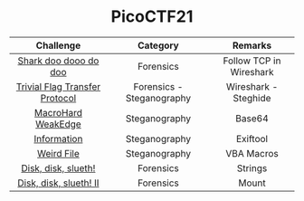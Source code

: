 <div align="center">
  
# PicoCTF21

| Challenge | Category  | Remarks  |
| :-----: | :-: | :-: |
| [Shark doo dooo do doo](https://github.com/a3X3k/Bi0s/tree/master/CTFs/Pico21/Shark%20doo%20dooo%20do%20doo) | Forensics | Follow TCP in Wireshark |
| [Trivial Flag Transfer Protocol](https://github.com/a3X3k/Bi0s/tree/master/CTFs/Pico21/Trivial%20FTP) | Forensics - Steganography | Wireshark - Steghide |
| [MacroHard WeakEdge](https://github.com/a3X3k/Bi0s/tree/master/CTFs/Pico21/MacroHard%20WeakEdge) | Steganography | Base64 |
| [Information](https://github.com/a3X3k/Bi0s/tree/master/CTFs/Pico21/Information) | Steganography | Exiftool |
| [Weird File](https://github.com/a3X3k/Bi0s/tree/master/CTFs/Pico21/Weird%20File) | Steganography | VBA Macros |
| [Disk, disk, slueth!](https://github.com/a3X3k/Bi0s/tree/master/CTFs/Pico21/Disk%2C%20disk%2C%20slueth!) | Forensics | Strings |
| [Disk, disk, slueth! II](https://github.com/a3X3k/Bi0s/tree/master/CTFs/Pico21/Disk%2C%20disk%2C%20slueth!%20II) | Forensics | Mount |


</div>



